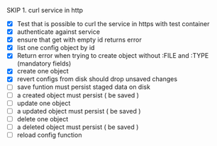 SKIP 1. curl service in http 
-[x] Test that is possible to curl the service in https with test container
-[x] authenticate against service
-[x] ensure that get with empty id returns error
-[x] list one config object by id
-[x] Return error when trying to create object without :FILE and :TYPE (mandatory fields)
-[x] create one object
-[x] revert configs from disk should drop unsaved changes
-[ ] save funtion must persist staged data on disk
-[ ] a created object must persist ( be saved )
-[ ] update one object
-[ ] a updated object must persist ( be saved )
-[ ] delete one object
-[ ] a deleted object must persist ( be saved )
-[ ] reload config function
